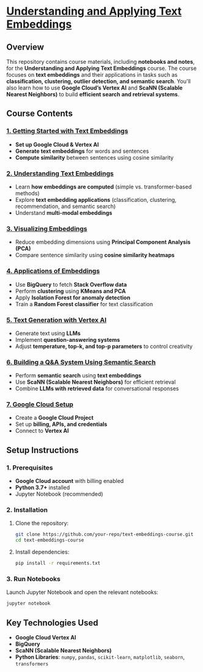 # [**Understanding and Applying Text Embeddings**]()  

## **Overview**  
This repository contains course materials, including **notebooks and notes**, for the **Understanding and Applying Text Embeddings** course. The course focuses on **text embeddings** and their applications in tasks such as **classification, clustering, outlier detection, and semantic search**. You'll also learn how to use **Google Cloud’s Vertex AI** and **ScaNN (Scalable Nearest Neighbors)** to build **efficient search and retrieval systems**.  

## **Course Contents**  

### [**1. Getting Started with Text Embeddings**]()  
- **Set up Google Cloud & Vertex AI**  
- **Generate text embeddings** for words and sentences  
- **Compute similarity** between sentences using cosine similarity  

### [**2. Understanding Text Embeddings**]()  
- Learn **how embeddings are computed** (simple vs. transformer-based methods)  
- Explore **text embedding applications** (classification, clustering, recommendation, and semantic search)  
- Understand **multi-modal embeddings**  

### [**3. Visualizing Embeddings**]()  
- Reduce embedding dimensions using **Principal Component Analysis (PCA)**  
- Compare sentence similarity using **cosine similarity heatmaps**  

### [**4. Applications of Embeddings**]()  
- Use **BigQuery** to fetch **Stack Overflow data**  
- Perform **clustering** using **KMeans and PCA**  
- Apply **Isolation Forest for anomaly detection**  
- Train a **Random Forest classifier** for text classification  

### [**5. Text Generation with Vertex AI**]()  
- Generate text using **LLMs**  
- Implement **question-answering systems**  
- Adjust **temperature, top-k, and top-p parameters** to control creativity  

### [**6. Building a Q&A System Using Semantic Search**]()  
- Perform **semantic search** using **text embeddings**  
- Use **ScaNN (Scalable Nearest Neighbors)** for efficient retrieval  
- Combine **LLMs with retrieved data** for conversational responses  

### [**7. Google Cloud Setup**]()  
- Create a **Google Cloud Project**  
- Set up **billing, APIs, and credentials**  
- Connect to **Vertex AI**  

## **Setup Instructions**  

### **1. Prerequisites**  
- **Google Cloud account** with billing enabled  
- **Python 3.7+** installed  
- Jupyter Notebook (recommended)  

### **2. Installation**  
1. Clone the repository:  
   ```sh
   git clone https://github.com/your-repo/text-embeddings-course.git
   cd text-embeddings-course
   ```
2. Install dependencies:  
   ```sh
   pip install -r requirements.txt
   ```

### **3. Run Notebooks**  
Launch Jupyter Notebook and open the relevant notebooks:  
```sh
jupyter notebook
```

## **Key Technologies Used**  
- **Google Cloud Vertex AI**  
- **BigQuery**  
- **ScaNN (Scalable Nearest Neighbors)**  
- **Python Libraries**: `numpy`, `pandas`, `scikit-learn`, `matplotlib`, `seaborn`, `transformers`  
